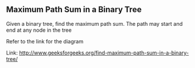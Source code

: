 ## Maximum Path Sum in a Binary Tree

Given a binary tree, find the maximum path sum. The path may start and end at any node in the tree

Refer to the link for the diagram

Link: http://www.geeksforgeeks.org/find-maximum-path-sum-in-a-binary-tree/